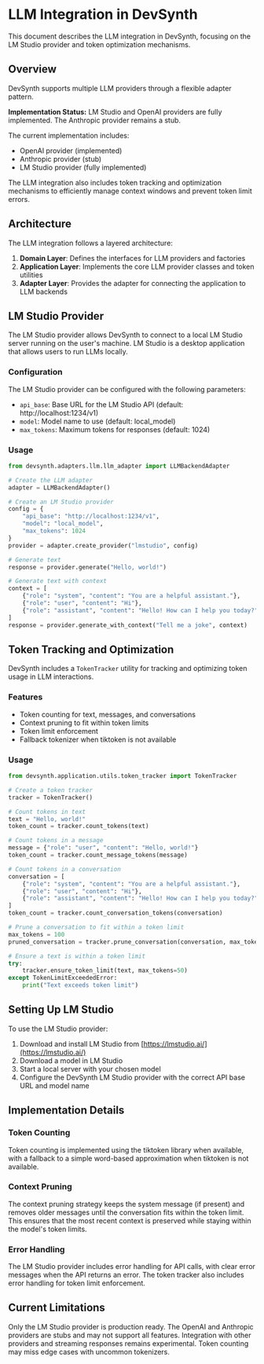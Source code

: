 # LLM Integration in DevSynth

This document describes the LLM integration in DevSynth, focusing on the LM Studio provider and token optimization mechanisms.

## Overview

DevSynth supports multiple LLM providers through a flexible adapter pattern.

**Implementation Status:** LM Studio and OpenAI providers are fully implemented. The Anthropic provider remains a stub.

The current implementation includes:

- OpenAI provider (implemented)
- Anthropic provider (stub)
- LM Studio provider (fully implemented)

The LLM integration also includes token tracking and optimization mechanisms to efficiently manage context windows and prevent token limit errors.

## Architecture

The LLM integration follows a layered architecture:

1. **Domain Layer**: Defines the interfaces for LLM providers and factories
2. **Application Layer**: Implements the core LLM provider classes and token utilities
3. **Adapter Layer**: Provides the adapter for connecting the application to LLM backends

## LM Studio Provider

The LM Studio provider allows DevSynth to connect to a local LM Studio server running on the user's machine. LM Studio is a desktop application that allows users to run LLMs locally.

### Configuration

The LM Studio provider can be configured with the following parameters:

- `api_base`: Base URL for the LM Studio API (default: http://localhost:1234/v1)
- `model`: Model name to use (default: local_model)
- `max_tokens`: Maximum tokens for responses (default: 1024)

### Usage

```python
from devsynth.adapters.llm.llm_adapter import LLMBackendAdapter

# Create the LLM adapter
adapter = LLMBackendAdapter()

# Create an LM Studio provider
config = {
    "api_base": "http://localhost:1234/v1",
    "model": "local_model",
    "max_tokens": 1024
}
provider = adapter.create_provider("lmstudio", config)

# Generate text
response = provider.generate("Hello, world!")

# Generate text with context
context = [
    {"role": "system", "content": "You are a helpful assistant."},
    {"role": "user", "content": "Hi"},
    {"role": "assistant", "content": "Hello! How can I help you today?"}
]
response = provider.generate_with_context("Tell me a joke", context)
```

## Token Tracking and Optimization

DevSynth includes a `TokenTracker` utility for tracking and optimizing token usage in LLM interactions.

### Features

- Token counting for text, messages, and conversations
- Context pruning to fit within token limits
- Token limit enforcement
- Fallback tokenizer when tiktoken is not available

### Usage

```python
from devsynth.application.utils.token_tracker import TokenTracker

# Create a token tracker
tracker = TokenTracker()

# Count tokens in text
text = "Hello, world!"
token_count = tracker.count_tokens(text)

# Count tokens in a message
message = {"role": "user", "content": "Hello, world!"}
token_count = tracker.count_message_tokens(message)

# Count tokens in a conversation
conversation = [
    {"role": "system", "content": "You are a helpful assistant."},
    {"role": "user", "content": "Hi"},
    {"role": "assistant", "content": "Hello! How can I help you today?"}
]
token_count = tracker.count_conversation_tokens(conversation)

# Prune a conversation to fit within a token limit
max_tokens = 100
pruned_conversation = tracker.prune_conversation(conversation, max_tokens)

# Ensure a text is within a token limit
try:
    tracker.ensure_token_limit(text, max_tokens=50)
except TokenLimitExceededError:
    print("Text exceeds token limit")
```

## Setting Up LM Studio

To use the LM Studio provider:

1. Download and install LM Studio from [https://lmstudio.ai/](https://lmstudio.ai/)
2. Download a model in LM Studio
3. Start a local server with your chosen model
4. Configure the DevSynth LM Studio provider with the correct API base URL and model name

## Implementation Details

### Token Counting

Token counting is implemented using the tiktoken library when available, with a fallback to a simple word-based approximation when tiktoken is not available.

### Context Pruning

The context pruning strategy keeps the system message (if present) and removes older messages until the conversation fits within the token limit. This ensures that the most recent context is preserved while staying within the model's token limits.

### Error Handling

The LM Studio provider includes error handling for API calls, with clear error messages when the API returns an error. The token tracker also includes error handling for token limit enforcement.

## Current Limitations

Only the LM Studio provider is production ready. The OpenAI and Anthropic
providers are stubs and may not support all features. Integration with other
providers and streaming responses remains experimental. Token counting may miss
edge cases with uncommon tokenizers.
